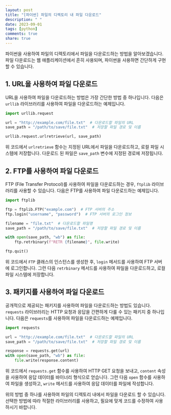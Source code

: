 ```yaml
---
layout: post
title: "[파이썬] 파일의 디렉토리 내 파일 다운로드"
description: " "
date: 2023-09-01
tags: [python]
comments: true
share: true
---
```


파이썬을 사용하여 파일의 디렉토리에서 파일을 다운로드하는 방법을 알아보겠습니다. 파일 다운로드는 웹 애플리케이션에서 흔히 사용되며, 파이썬을 사용하면 간단하게 구현할 수 있습니다.

## 1. URL을 사용하여 파일 다운로드

URL을 사용하여 파일을 다운로드하는 방법은 가장 간단한 방법 중 하나입니다. 다음은 `urllib` 라이브러리를 사용하여 파일을 다운로드하는 예제입니다.

```python
import urllib.request

url = "http://example.com/file.txt"  # 다운로드할 파일의 URL
save_path = "/path/to/save/file.txt"  # 저장할 파일 경로 및 이름

urllib.request.urlretrieve(url, save_path)
```

위 코드에서 `urlretrieve` 함수는 지정된 URL에서 파일을 다운로드하고, 로컬 파일 시스템에 저장합니다. 다운로드 된 파일은 `save_path` 변수에 지정된 경로에 저장됩니다.

## 2. FTP를 사용하여 파일 다운로드

FTP (File Transfer Protocol)를 사용하여 파일을 다운로드하는 경우, `ftplib` 라이브러리를 사용할 수 있습니다. 다음은 FTP를 사용하여 파일 다운로드하는 예제입니다.

```python
import ftplib

ftp = ftplib.FTP("example.com")  # FTP 서버의 주소
ftp.login("username", "password")  # FTP 서버의 로그인 정보

filename = "file.txt"  # 다운로드할 파일명
save_path = "/path/to/save/file.txt"  # 저장할 파일 경로 및 이름

with open(save_path, "wb") as file:
    ftp.retrbinary(f"RETR {filename}", file.write)

ftp.quit()
```

위 코드에서 `FTP` 클래스의 인스턴스를 생성한 후, `login` 메서드를 사용하여 FTP 서버에 로그인합니다. 그런 다음 `retrbinary` 메서드를 사용하여 파일을 다운로드하고, 로컬 파일 시스템에 저장합니다.

## 3. 패키지를 사용하여 파일 다운로드

공개적으로 제공되는 패키지를 사용하여 파일을 다운로드하는 방법도 있습니다. `requests` 라이브러리는 HTTP 요청과 응답을 간편하게 다룰 수 있는 패키지 중 하나입니다. 다음은 `requests`를 사용하여 파일을 다운로드하는 예제입니다.

```python
import requests

url = "http://example.com/file.txt"  # 다운로드할 파일의 URL
save_path = "/path/to/save/file.txt"  # 저장할 파일 경로 및 이름

response = requests.get(url)
with open(save_path, "wb") as file:
    file.write(response.content)
```

위 코드에서 `requests.get` 함수를 사용하여 HTTP GET 요청을 보내고, `content` 속성을 사용하여 응답 데이터를 바이너리 형식으로 얻습니다. 그런 다음 `open` 함수를 사용하여 파일을 생성하고, `write` 메서드를 사용하여 응답 데이터를 파일에 작성합니다.

위의 방법 중 하나를 사용하여 파일의 디렉토리 내에서 파일을 다운로드 할 수 있습니다. 선택한 방법에 따라 적절한 라이브러리를 사용하고, 필요에 맞게 코드를 수정하여 사용하시기 바랍니다.